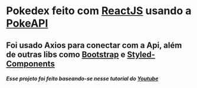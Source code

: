 # Pokedex feito com [ReactJS](https://pt-br.reactjs.org/) usando a  [PokeAPI](https://pokeapi.co/)

## Foi usado Axios para conectar com a Api, além de outras libs como [Bootstrap](https://www.npmjs.com/package/bootstrap) e [Styled-Components](https://www.npmjs.com/package/styled-components)



##### Esse projeto foi feito baseando-se nesse tutorial do [Youtube](https://www.youtube.com/watch?v=XehSJF85F38)

